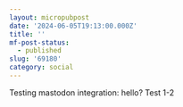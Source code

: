 ```yaml
---
layout: micropubpost
date: '2024-06-05T19:13:00.000Z'
title: ''
mf-post-status:
  - published
slug: '69180'
category: social
---
```

Testing mastodon integration: hello? Test 1-2
